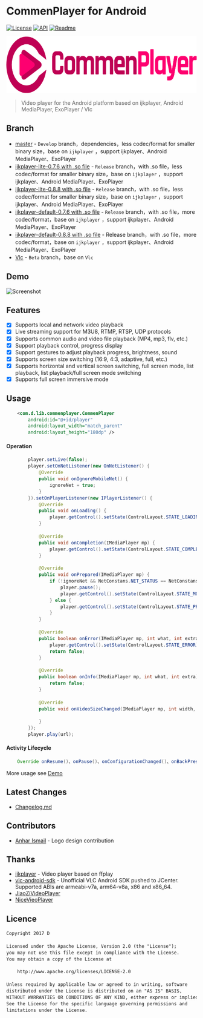 # CommenPlayer for Android

[![License](https://img.shields.io/badge/license-Apache%202-green.svg)](https://www.apache.org/licenses/LICENSE-2.0)
[![API](https://img.shields.io/badge/API-9%2B-green.svg?style=flat)](https://android-arsenal.com/api?level=9)
[![Readme](https://img.shields.io/badge/README-%E4%B8%AD%E6%96%87-brightgreen.svg)](https://github.com/Dsiner/CommenPlayer/blob/master/README-zh.md)

<a href="https://github.com/Dsiner/CommenPlayer" target="_blank"><p align="center"><img src="https://github.com/Dsiner/CommenPlayer/blob/master/logo/horizontal-color.png" alt="CommenPlayer" height="150px"></p></a>

> Video player for the Android platform based on ijkplayer, Android MediaPlayer, ExoPlayer / Vlc

## Branch
- [master](https://github.com/Dsiner/CommenPlayer)  - `Develop` branch，dependencies，less codec/format for smaller binary size，base on `ijkplayer` ，support ijkplayer、Android MediaPlayer、ExoPlayer
- [ijkplayer-lite-0.7.6 with .so file](https://github.com/Dsiner/CommenPlayer-ijkplayer/tree/ijk-lite-v0.7.6)  - `Release` branch，with .so file，less codec/format for smaller binary size，base on `ijkplayer` ，support ijkplayer、Android MediaPlayer、ExoPlayer
- [ijkplayer-lite-0.8.8 with .so file](https://github.com/Dsiner/CommenPlayer-ijkplayer/tree/ijk-lite-v0.8.8)  - `Release` branch，with .so file，less codec/format for smaller binary size，base on `ijkplayer` ，support ijkplayer、Android MediaPlayer、ExoPlayer
- [ijkplayer-default-0.7.6 with .so file](https://github.com/Dsiner/CommenPlayer-ijkplayer/tree/ijk-default-v0.7.6)  - `Release` branch，with .so file，more codec/format，base on `ijkplayer` ，support ijkplayer、Android MediaPlayer、ExoPlayer
- [ijkplayer-default-0.8.8 with .so file](https://github.com/Dsiner/CommenPlayer-ijkplayer/tree/ijk-default-v0.8.8)  - Release branch，with .so file，more codec/format，base on `ijkplayer` ，support ijkplayer、Android MediaPlayer、ExoPlayer
- [Vlc](https://github.com/Dsiner/CommenPlayer-Vlc)  - `Beta` branch，base on `Vlc`

## Demo
<p>
   <img src="https://github.com/Dsiner/Resouce/blob/master/lib/CommenPlayer/commenplayer.gif" width="320" alt="Screenshot"/>
</p>

## Features
- [x] Supports local and network video playback
- [x] Live streaming support for M3U8, RTMP, RTSP, UDP protocols
- [x] Supports common audio and video file playback (MP4, mp3, flv, etc.)
- [x] Support playback control, progress display
- [x] Support gestures to adjust playback progress, brightness, sound
- [x] Supports screen size switching (16:9, 4:3, adaptive, full, etc.)
- [x] Supports horizontal and vertical screen switching, full screen mode, list playback, list playback/full screen mode switching
- [x] Supports full screen immersive mode

## Usage
```xml
    <com.d.lib.commenplayer.CommenPlayer
        android:id="@+id/player"
        android:layout_width="match_parent"
        android:layout_height="180dp" />
```

#### Operation
```java
        player.setLive(false);
        player.setOnNetListener(new OnNetListener() {
            @Override
            public void onIgnoreMobileNet() {
                ignoreNet = true;
            }
        }).setOnPlayerListener(new IPlayerListener() {
            @Override
            public void onLoading() {
                player.getControl().setState(ControlLayout.STATE_LOADING);
            }

            @Override
            public void onCompletion(IMediaPlayer mp) {
                player.getControl().setState(ControlLayout.STATE_COMPLETION);
            }

            @Override
            public void onPrepared(IMediaPlayer mp) {
                if (!ignoreNet && NetConstans.NET_STATUS == NetConstans.CONNECTED_MOBILE) {
                    player.pause();
                    player.getControl().setState(ControlLayout.STATE_MOBILE_NET);
                } else {
                    player.getControl().setState(ControlLayout.STATE_PREPARED);
                }
            }

            @Override
            public boolean onError(IMediaPlayer mp, int what, int extra) {
                player.getControl().setState(ControlLayout.STATE_ERROR);
                return false;
            }

            @Override
            public boolean onInfo(IMediaPlayer mp, int what, int extra) {
                return false;
            }

            @Override
            public void onVideoSizeChanged(IMediaPlayer mp, int width, int height, int sarNum, int sarDen) {

            }
        });
        player.play(url);
```

#### Activity Lifecycle
```java
    Override onResume()、onPause()、onConfigurationChanged()、onBackPressed()、onDestroy()
```

More usage see [Demo](app/src/main/java/com/d/commenplayer/MainActivity.java)

## Latest Changes
- [Changelog.md](CHANGELOG.md)

## Contributors
- [Anhar Ismail](https://github.com/anharismail)  - Logo design contribution

## Thanks
- [ijkplayer](https://github.com/Bilibili/ijkplayer)  - Video player based on ffplay
- [vlc-android-sdk](https://github.com/mrmaffen/vlc-android-sdk)  - Unofficial VLC Android SDK pushed to JCenter. Supported ABIs are armeabi-v7a, arm64-v8a, x86 and x86_64.
- [JiaoZiVideoPlayer](https://github.com/lipangit/JiaoZiVideoPlayer)
- [NiceVieoPlayer](https://github.com/xiaoyanger0825/NiceVieoPlayer)

## Licence

```txt
Copyright 2017 D

Licensed under the Apache License, Version 2.0 (the "License");
you may not use this file except in compliance with the License.
You may obtain a copy of the License at

    http://www.apache.org/licenses/LICENSE-2.0

Unless required by applicable law or agreed to in writing, software
distributed under the License is distributed on an "AS IS" BASIS,
WITHOUT WARRANTIES OR CONDITIONS OF ANY KIND, either express or implied.
See the License for the specific language governing permissions and
limitations under the License.
```
